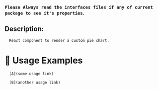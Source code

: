 ### `Please Always read the interfaces files if any of current package to see it's properties`.

## Description:

```sh
  React component to render a custom pie chart.
```

# 🔨 Usage Examples

```typescript
  [A](some usage link)

  [B](another usage link)
```
